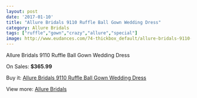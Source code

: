 ```yaml
---
layout: post
date: '2017-01-10'
title: "Allure Bridals 9110 Ruffle Ball Gown Wedding Dress"
category: Allure Bridals
tags: ["ruffle","gown","crazy","allure","special"]
image: http://www.eudances.com/74-thickbox_default/allure-bridals-9110-ruffle-ball-gown-wedding-dress.jpg
---
```

Allure Bridals 9110 Ruffle Ball Gown Wedding Dress

On Sales: **$365.99**
<a href="https://www.eudances.com/en/allure-bridals/25-allure-bridals-9110-ruffle-ball-gown-wedding-dress.html"><amp-img layout="responsive" width="600" height="600" src="//www.eudances.com/74-thickbox_default/allure-bridals-9110-ruffle-ball-gown-wedding-dress.jpg" alt="Allure Bridals 9110 Ruffle Ball Gown Wedding Dress 0" /></a>
<a href="https://www.eudances.com/en/allure-bridals/25-allure-bridals-9110-ruffle-ball-gown-wedding-dress.html"><amp-img layout="responsive" width="600" height="600" src="//www.eudances.com/76-thickbox_default/allure-bridals-9110-ruffle-ball-gown-wedding-dress.jpg" alt="Allure Bridals 9110 Ruffle Ball Gown Wedding Dress 1" /></a>
<a href="https://www.eudances.com/en/allure-bridals/25-allure-bridals-9110-ruffle-ball-gown-wedding-dress.html"><amp-img layout="responsive" width="600" height="600" src="//www.eudances.com/75-thickbox_default/allure-bridals-9110-ruffle-ball-gown-wedding-dress.jpg" alt="Allure Bridals 9110 Ruffle Ball Gown Wedding Dress 2" /></a>

Buy it: [Allure Bridals 9110 Ruffle Ball Gown Wedding Dress](https://www.eudances.com/en/allure-bridals/25-allure-bridals-9110-ruffle-ball-gown-wedding-dress.html "Allure Bridals 9110 Ruffle Ball Gown Wedding Dress")

View more: [Allure Bridals](https://www.eudances.com/en/2-allure-bridals "Allure Bridals")